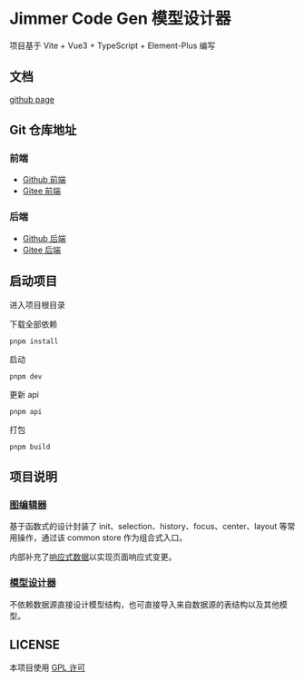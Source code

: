 # Jimmer Code Gen 模型设计器

项目基于 Vite + Vue3 + TypeScript + Element-Plus 编写

## 文档

[github page](https://pot-mot.github.io/jimmer-code-gen-doc/)

## Git 仓库地址

### 前端
- [Github 前端](https://github.com/pot-mot/jimmer-code-gen-vue3)
- [Gitee 前端](https://gitee.com/run-around---whats-wrong/jimmer-code-gen-vue3)

### 后端
- [Github 后端](https://github.com/pot-mot/jimmer-code-gen-kotlin)
- [Gitee 后端](https://gitee.com/run-around---whats-wrong/jimmer-code-gen-kotlin)

## 启动项目

进入项目根目录

下载全部依赖
```
pnpm install
```

启动
```
pnpm dev
```

更新 api
```
pnpm api
```

打包
```
pnpm build
```

## 项目说明

### [图编辑器](src%2Fcomponents%2Fglobal%2FgraphEditor)

基于函数式的设计封装了 init、selection、history、focus、center、layout 等常用操作，通过该 common store 作为组合式入口。

内部补充了[响应式数据](src%2Fcomponents%2Fglobal%2FgraphEditor%2Fdata%2FreactiveState.ts)以实现页面响应式变更。

### [模型设计器](src%2Fcomponents%2Fpages%2FModelEditor)

不依赖数据源直接设计模型结构，也可直接导入来自数据源的表结构以及其他模型。

## LICENSE

本项目使用 [GPL 许可](LICENSE)
